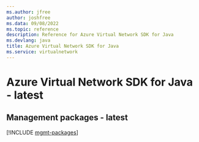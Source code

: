 ```yaml
---
ms.author: jfree
author: joshfree
ms.data: 09/08/2022
ms.topic: reference
description: Reference for Azure Virtual Network SDK for Java
ms.devlang: java
title: Azure Virtual Network SDK for Java
ms.service: virtualnetwork
---
```

# Azure Virtual Network SDK for Java - latest

## Management packages - latest
[!INCLUDE [mgmt-packages](virtual-network-mgmt-index.md)]